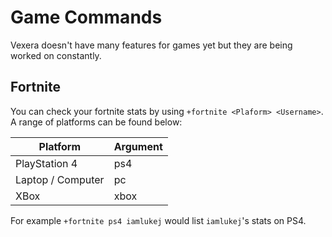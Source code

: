 # Game Commands
Vexera doesn't have many features for games yet but they are being worked on constantly.

## Fortnite
You can check your fortnite stats by using `+fortnite <Plaform> <Username>`.<br/>
A range of platforms can be found below:

Platform | Argument
-------- | -------
PlayStation 4 | ps4
Laptop / Computer | pc
XBox | xbox

For example `+fortnite ps4 iamlukej` would list `iamlukej`'s stats on PS4.
